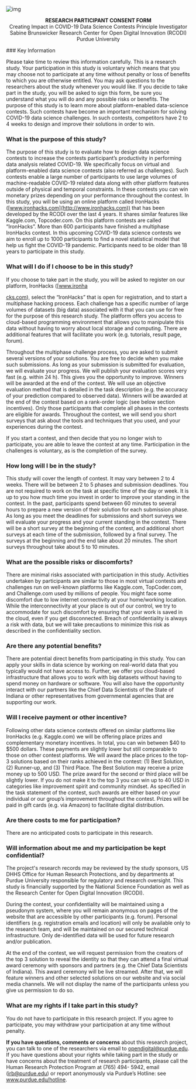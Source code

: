 ![img](/Users/sbrunswi/COVID19-info-material/clip_image002.jpg)

 

<p align="center">
  <b>RESEARCH PARTICIPANT CONSENT FORM</b><br>
  Creating Impact in COVID-19 Data Science Contests 
   Principle Investigator Sabine Brunswicker
  Research Center for Open Digital Innovation (RCODI)	
  Purdue University</p>
### Key Information

Please take time to review this information carefully. This is a research study. Your participation in this study is voluntary which means that you may choose not to participate at any time without penalty or loss of benefits to which you are otherwise entitled. You may ask questions to the researchers about the study whenever you would like. If you decide to take part in the study, you will be asked to sign this form, be sure you understand what you will do and any possible risks or benefits. The purpose of this study is to learn more about platform-enabled data-science contests. Such contests have become an important mechanism for solving COVID-19 data science challenges. In such contests, competitors have 2 to 4 weeks to design and improve their solutions in order to win. 

### What is the purpose of this study?

The purpose of this study is to evaluate how to design data science contests to increase the contests participant’s productivity in performing data analysis related COVID-19. We specifically focus on virtual and platform-enabled data science contests (also referred as challenges). Such contests enable a large number of participants to use large volumes of machine-readable COVID-19 related data along with other platform features outside of physical and temporal constraints. In these contests you can win monetary prizes depending on your performance throughout the contest. In this study, you will be using an online platform called IronHacks ([www.ironhacks.com](http://www.ironhacks.com)) that has been developed by the RCODI over the last 4 years. It shares similar features like Kaggle.com, Topcoder.com. On this platform contests are called “IronHacks”. More than 600 participants have finished a multiphase IronHacks contest. In this upcoming COVID-19 data science contests we aim to enroll up to 1000 participants to find a novel statistical model that help us fight the COVID-19 pandemic. Participants need to be older than 18 years to participate in this study. 

### What will I do if I choose to be in this study?

If you choose to take part in the study, you will be asked to register on our platform, IronHacks ([www.ironha

[cks.com](http://www.ironhacks.com)), select the “IronHacks” that is open for registration, and to start a multiphase hacking process. Each challenge has a specific number of large volumes of datasets (big data) associated with it that you can use for free for the purpose of this research study. The platform offers you access to cloud-based programming environment that allows you to manipulate this data without having to worry about local storage and computing. There are additional features that will facilitate you work (e.g. tutorials, result page, forum). 

Throughout the multiphase challenge process, you are asked to submit several versions of your solutions. You are free to decide when you make such submissions. As long as your submission is submitted for evaluation, we will evaluate your progress. We will publish your evaluation scores very fast (e.g. within 24 h). This gives you the opportunity to improve. Winners will be awarded at the end of the contest. We will use an objective evaluation method that is detailed in the task description (e.g. the accuracy of your prediction compared to observed data). Winners will be awarded at the end of the contest based on a rank-order logic (see below section incentives). Only those participants that complete all phases in the contests are eligible for awards. Throughout the contest, we will send you short surveys that ask about the tools and techniques that you used, and your experiences during the contest. 

If you start a contest, and then decide that you no longer wish to participate, you are able to leave the contest at any time. Participation in the challenges is voluntary, as is the completion of the survey. 

### How long will I be in the study?

This study will cover the length of contest. It may vary between 2 to 4 weeks. There will be between 2 to 5 phases and submission deadlines. You are not required to work on the task at specific time of the day or week. It is up to you how much time you invest in order to improve your standing in the contest. In the past, participants spend between 60 minutes to several hours to prepare a new version of their solution for each submission phase. As long as you meet the deadlines for submissions and short surveys we will evaluate your progress and your current standing in the contest. There will be a short survey at the beginning of the contest, and additional short surveys at each time of the submission, followed by a final survey. The surveys at the beginning and the end take about 20 minutes. The short surveys throughout take about 5 to 10 minutes. 

### What are the possible risks or discomforts?

There are minimal risks associated with participation in this study. Activities undertaken by participants are similar to those in most virtual contests and challenges run on well-known platforms like Kaggle.com, TopCoder.com, and Challenge.com used by millions of people. You might face some discomfort due to low internet connectivity at your home/working location. While the interconnectivity at your place is out of our control, we try to accommodate for such discomfort by ensuring that your work is saved in the cloud, even if you get disconnected. Breach of confidentiality is always a risk with data, but we will take precautions to minimize this risk as described in the confidentiality section. 

### Are there any potential benefits?

There are potential direct benefits from participating in this study. You can apply your skills in data science by working on real-world data that you typically would not have access to. Further, we offer you cloud-based infrastructure that allows you to work with big datasets without having to spend money on hardware or software. You will also have the opportunity interact with our partners like the Chief Data Scientists of the State of Indiana or other representatives from governmental agencies that are supporting our work. 

### Will I receive payment or other incentive?

Following other data science contests offered on similar platforms like IronHacks (e.g. Kaggle.com) we will be offering place prizes and complementary monetary incentives. In total, you can win between $40 to $500 dollars. These payments are slightly lower but still comparable to those on other contest platforms. We will award the place prices to the top-3 solutions based on their ranks achieved in the contest: (1) Best Solution, (2) Runner-up, and (3) Third Place. The Best Solution may receive a prize money up to 500 USD. The prize award for the second or third place will be slightly lower. If you do not make it to the top 3 you can win up to 40 USD in categories like improvement spirit and community mindset. As specified in the task statement of the contest, such awards are either based on your individual or our group’s improvement throughout the contest. Prizes will be paid in gift cards (e.g. via Amazon) to facilitate digital distribution. 

### Are there costs to me for participation? 

There are no anticipated costs to participate in this research. 

### Will information about me and my participation be kept confidential? 

The project's research records may be reviewed by the study sponsors, US DHHS Office for Human Research Protections, and by departments at Purdue University responsible for regulatory and research oversight. This study is financially supported by the National Science Foundation as well as the Research Center for Open Digital Innovation (RCODI).

During the contest, your confidentiality will be maintained using a pseudonym system, where you will remain anonymous on pages of the website that are accessible by other participants (e.g. forum). Personal identifiers (e.g. registration emails and location) will only be available only to the research team, and will be maintained on our secured technical infrastructure. Only de-identified data will be used for future research and/or publication. 


 At the end of the contest, we will request permission from the creators of the top 3 solution to reveal the identity so that they can attend a final virtual award ceremony with sponsors and partners (e.g. the Chief Data Scientists of Indiana). This award ceremony will be live streamed. After that, we will feature winners and other selected solutions on our website and via social media channels. We will not display the name of the participants unless you give us permission to do so. 

### What are my rights if I take part in this study?

You do not have to participate in this research project. If you agree to participate, you may withdraw your participation at any time without penalty.

 **If you have questions, comments or concerns** about this research project, you can talk to one of the researchers via email to opendigital@purdue.edu. If you have questions about your rights while taking part in the study or have concerns about the treatment of research participants, please call the Human Research Protection Program at (765) 494- 5942, email ([irb@purdue.edu](mailto:irb@purdue.edu)) or report anonymously via Purdue’s Hotline: see www.purdue.edu/hotline.


 ​

 

 

 

 

 

 

 

 

 